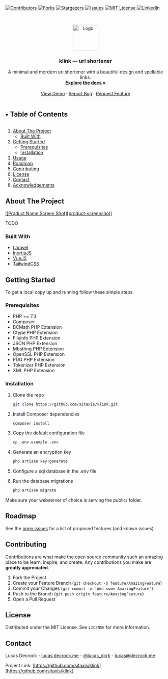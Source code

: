 [![Contributors][contributors-shield]][contributors-url]
[![Forks][forks-shield]][forks-url]
[![Stargazers][stars-shield]][stars-url]
[![Issues][issues-shield]][issues-url]
[![MIT License][license-shield]][license-url]
[![LinkedIn][linkedin-shield]][linkedin-url]


<!-- PROJECT LOGO -->
<br />
<p align="center">
  <a href="https://github.com/sitaxis/klink">
    <img src="https://i.imgur.com/pqZo0gO.png" alt="Logo" width="80" height="80">
  </a>

  <h3 align="center">klink — url shortener</h3>

  <p align="center">
    A minimal and mordern url shortener with a beautiful design and spellable links.
    <br />
    <a href="https://github.com/sitaxis/klink"><strong>Explore the docs »</strong></a>
    <br />
    <br />
    <a href="https://sitax.is">View Demo</a>
    ·
    <a href="https://github.com/sitaxis/klink/issues">Report Bug</a>
    ·
    <a href="https://github.com/sitaxis/klink/issues">Request Feature</a>
  </p>
</p>



<!-- TABLE OF CONTENTS -->
<details open="open">
  <summary><h2 style="display: inline-block">Table of Contents</h2></summary>
  <ol>
    <li>
      <a href="#about-the-project">About The Project</a>
      <ul>
        <li><a href="#built-with">Built With</a></li>
      </ul>
    </li>
    <li>
      <a href="#getting-started">Getting Started</a>
      <ul>
        <li><a href="#prerequisites">Prerequisites</a></li>
        <li><a href="#installation">Installation</a></li>
      </ul>
    </li>
    <li><a href="#usage">Usage</a></li>
    <li><a href="#roadmap">Roadmap</a></li>
    <li><a href="#contributing">Contributing</a></li>
    <li><a href="#license">License</a></li>
    <li><a href="#contact">Contact</a></li>
    <li><a href="#acknowledgements">Acknowledgements</a></li>
  </ol>
</details>



<!-- ABOUT THE PROJECT -->
## About The Project

[![Product Name Screen Shot][product-screenshot]](https://example.com)

TODO



### Built With

* [Laravel](https://laravel.com)
* [InertiaJS](https://inertiajs.com)
* [VueJS](https://vuejs.com)
* [TailwindCSS](https://tailwindcss.com)



<!-- GETTING STARTED -->
## Getting Started

To get a local copy up and running follow these simple steps.

### Prerequisites

- PHP >= 7.3
- Composer
- BCMath PHP Extension
- Ctype PHP Extension
- Fileinfo PHP Extension
- JSON PHP Extension
- Mbstring PHP Extension
- OpenSSL PHP Extension
- PDO PHP Extension
- Tokenizer PHP Extension
- XML PHP Extension

### Installation

1. Clone the repo
   ```sh
   git clone https://github.com/sitaxis/klink.git
   ```
2. Install Composer dependencies
   ```sh
   composer install
   ```
3. Copy the default configuration file
   ```sh
   cp .env.example .env
   ```
4. Generate an encryption key
   ```sh
   php artisan key:generate
   ```
5. Configure a sql database in the .env file

6. Run the database migrations
   ```sh
   php artisan migrate
   ```

Make sure your webserver of choice is serving the public/ folder.



<!-- ROADMAP -->
## Roadmap

See the [open issues](https://github.com/sitaxis/klink/issues) for a list of proposed features (and known issues).



<!-- CONTRIBUTING -->
## Contributing

Contributions are what make the open source community such an amazing place to be learn, inspire, and create. Any contributions you make are **greatly appreciated**.

1. Fork the Project
2. Create your Feature Branch (`git checkout -b feature/AmazingFeature`)
3. Commit your Changes (`git commit -m 'Add some AmazingFeature'`)
4. Push to the Branch (`git push origin feature/AmazingFeature`)
5. Open a Pull Request



<!-- LICENSE -->
## License

Distributed under the MIT License. See `LICENSE` for more information.



<!-- CONTACT -->
## Contact

Lucas Decrock - [lucas.decrock.me](https://lucas.decrock.me) - [@lucas_dcrk](https://twitter.com/lucas_dcrk) - lucas@decrock.me

Project Link: [https://github.com/sitaxis/klink](https://github.com/sitaxis/klink)



<!-- MARKDOWN LINKS & IMAGES -->
<!-- https://www.markdownguide.org/basic-syntax/#reference-style-links -->
[contributors-shield]: https://img.shields.io/github/contributors/sitaxis/klink.svg?style=for-the-badge
[contributors-url]: https://github.com/sitaxis/klink/graphs/contributors
[forks-shield]: https://img.shields.io/github/forks/sitaxis/klink.svg?style=for-the-badge
[forks-url]: https://github.com/sitaxis/klink/network/members
[stars-shield]: https://img.shields.io/github/stars/sitaxis/klink.svg?style=for-the-badge
[stars-url]: https://github.com/sitaxis/klink/stargazers
[issues-shield]: https://img.shields.io/github/issues/sitaxis/klink.svg?style=for-the-badge
[issues-url]: https://github.com/sitaxis/klink/issues
[license-shield]: https://img.shields.io/github/license/sitaxis/klink.svg?style=for-the-badge
[license-url]: https://github.com/sitaxis/klink/blob/master/LICENSE.txt
[linkedin-shield]: https://img.shields.io/badge/-LinkedIn-black.svg?style=for-the-badge&logo=linkedin&colorB=555
[linkedin-url]: https://linkedin.com/in/lucasdecrock/
